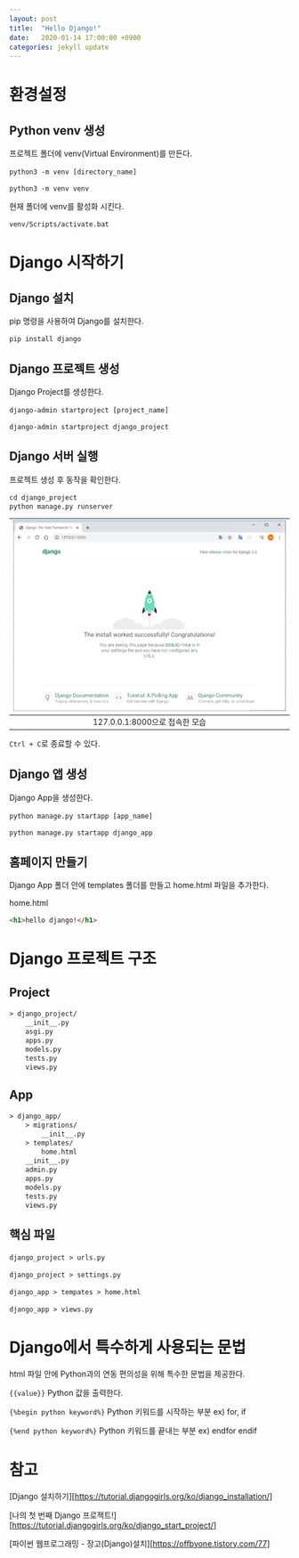 ```yaml
---
layout: post
title:  "Hello Django!"
date:   2020-01-14 17:00:00 +0900
categories: jekyll update
---
```

# 환경설정
## Python venv 생성
프로젝트 폴더에 venv(Virtual Environment)를 만든다.

`python3 -m venv [directory_name]`

```console
python3 -m venv venv
```

현재 폴더에 venv를 활성화 시킨다.

```console
venv/Scripts/activate.bat
```


# Django 시작하기
## Django 설치
pip 명령을 사용하여 Django를 설치한다.

```console
pip install django
```


## Django 프로젝트 생성
Django Project를 생성한다.

`django-admin startproject [project_name]`

```console
django-admin startproject django_project
```


## Django 서버 실행
프로젝트 생성 후 동작을 확인한다.

```console
cd django_project
python manage.py runserver
```

| ![image](hello_django_0.png) |
|:--:|
| 127.0.0.1:8000으로 접속한 모습 |

`Ctrl + C`로 종료할 수 있다.


## Django 앱 생성
Django App을 생성한다.

`python manage.py startapp [app_name]`

```console
python manage.py startapp django_app
```


## 홈페이지 만들기
Django App 폴더 안에 templates 폴더를 만들고 home.html 파일을 추가한다.

home.html
```html
<h1>hello django!</h1>
```


# Django 프로젝트 구조
## Project
```text
> django_project/
    __init__.py
    asgi.py
    apps.py
    models.py
    tests.py
    views.py
```


## App
```text
> django_app/
    > migrations/
        __init__.py
    > templates/
        home.html
    __init__.py
    admin.py
    apps.py
    models.py
    tests.py
    views.py
```


## 핵심 파일
`django_project > urls.py`

`django_project > settings.py`

`django_app > tempates > home.html`

`django_app > views.py`



# Django에서 특수하게 사용되는 문법
html 파일 안에 Python과의 연동 편의성을 위해 특수한 문법을 제공한다.

`{{value}}`
Python 값을 출력한다.

`{%begin python keyword%}`
Python 키워드를 시작하는 부분
ex) for, if

`{%end python keyword%}`
Python 키워드를 끝내는 부분
ex) endfor endif


# 참고
[Django 설치하기][https://tutorial.djangogirls.org/ko/django_installation/]

[나의 첫 번째 Django 프로젝트!][https://tutorial.djangogirls.org/ko/django_start_project/]

[파이썬 웹프로그래밍 - 장고(Django)설치][https://offbyone.tistory.com/77]
